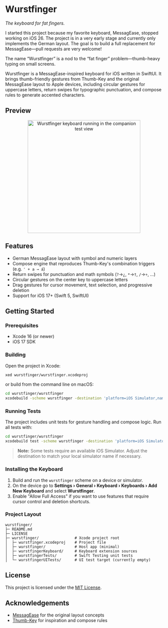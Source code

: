 # Wurstfinger

*The keyboard for fat fingers.*

I started this project because my favorite keyboard, MessagEase, stopped
working on iOS 26. The project is in a very early stage and currently only
implements the German layout. The goal is to build a full replacement for
MessagEase—pull requests are very welcome!

The name “Wurstfinger” is a nod to the “fat finger” problem—thumb-heavy typing on small screens.

Wurstfinger is a MessagEase-inspired keyboard for iOS written in SwiftUI. It
brings thumb-friendly gestures from Thumb-Key and the original MessagEase
layout to Apple devices, including circular gestures for uppercase letters,
return swipes for typographic punctuation, and compose rules to generate
accented characters.

## Preview

<p align="center">
  <picture>
    <source srcset="docs/images/demo-showcase.webp" type="image/webp">
    <img src="docs/images/demo-showcase.png" alt="Wurstfinger keyboard running in the companion test view" width="360">
  </picture>
</p>

## Features

- German MessagEase layout with symbol and numeric layers
- Compose engine that reproduces Thumb-Key's combination triggers (e.g. `' + a → á`)
- Return swipes for punctuation and math symbols (`?`→`¿`, `*`→`†`, `/`→`÷`, ...)
- Circular gestures on the center key to uppercase letters
- Drag gestures for cursor movement, text selection, and progressive deletion
- Support for iOS 17+ (Swift 5, SwiftUI)

## Getting Started

### Prerequisites

- Xcode 16 (or newer)
- iOS 17 SDK

### Building

Open the project in Xcode:

```bash
xed wurstfinger/wurstfinger.xcodeproj
```

or build from the command line on macOS:

```bash
cd wurstfinger/wurstfinger
xcodebuild -scheme wurstfinger -destination 'platform=iOS Simulator,name=iPhone 15' build
```

### Running Tests

The project includes unit tests for gesture handling and compose logic. Run
all tests with:

```bash
cd wurstfinger/wurstfinger
xcodebuild test -scheme wurstfinger -destination 'platform=iOS Simulator,name=iPhone 15'
```

> **Note:** Some tests require an available iOS Simulator. Adjust the
> destination to match your local simulator name if necessary.

### Installing the Keyboard

1. Build and run the `wurstfinger` scheme on a device or simulator.
2. On the device go to **Settings › General › Keyboard › Keyboards › Add New Keyboard** and select **Wurstfinger**.
3. Enable "Allow Full Access" if you want to use features that require cursor
   control and deletion shortcuts.

### Project Layout

```
wurstfinger/
├─ README.md
├─ LICENSE
├─ wurstfinger/                # Xcode project root
│  ├─ wurstfinger.xcodeproj    # Project file
│  ├─ wurstfinger/             # Host app (minimal)
│  ├─ wurstfingerKeyboard/     # Keyboard extension sources
│  ├─ wurstfingerTests/        # Swift Testing unit tests
│  └─ wurstfingerUITests/      # UI test target (currently empty)
```

## License

This project is licensed under the [MIT License](LICENSE).

## Acknowledgements

- [MessagEase](https://www.exideas.com/) for the original layout concepts
- [Thumb-Key](https://github.com/dessalines/thumb-key) for inspiration and
  compose rules
